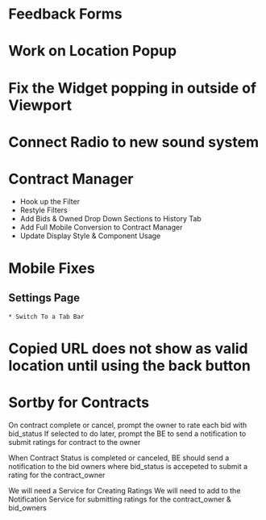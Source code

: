 # Feedback Forms

# Work on Location Popup

# Fix the Widget popping in outside of Viewport

# Connect Radio to new sound system

# Contract Manager
  * Hook up the Filter
  * Restyle Filters
  * Add Bids & Owned Drop Down Sections to History Tab
  * Add Full Mobile Conversion to Contract Manager
  * Update Display Style & Component Usage

# Mobile Fixes
  ## Settings Page
    * Switch To a Tab Bar

# Copied URL does not show as valid location until using the back button

# Sortby for Contracts


On contract complete or cancel, prompt the owner to rate each bid with bid_status
If selected to do later, prompt the BE to send a notification to submit ratings for contract to the owner

When Contract Status is completed or canceled, BE should send a notification to the bid owners where bid_status is accepeted to submit a rating for the contract_owner

We will need a Service for Creating Ratings
We will need to add to the Notification Service for submitting ratings for the contract_owner & bid_owners
